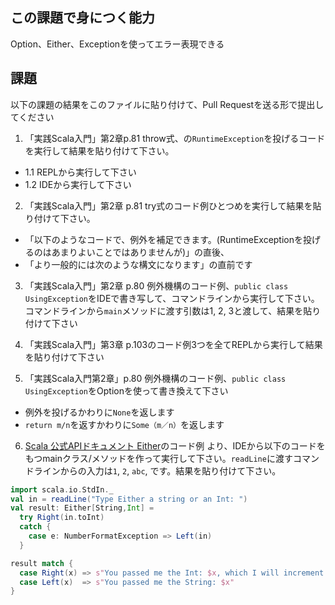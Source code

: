 ## この課題で身につく能力

Option、Either、Exceptionを使ってエラー表現できる

## 課題

以下の課題の結果をこのファイルに貼り付けて、Pull Requestを送る形で提出してください

1. 「実践Scala入門」第2章p.81 throw式、の`RuntimeException`を投げるコードを実行して結果を貼り付けて下さい。
  - 1.1 REPLから実行して下さい
  - 1.2 IDEから実行して下さい

2. 「実践Scala入門」第2章 p.81 try式のコード例ひとつめを実行して結果を貼り付けて下さい。
  - 「以下のようなコードで、例外を補足できます。(RuntimeExceptionを投げるのはあまりよいことではありませんが)」の直後、
  - 「より一般的には次のような構文になります」の直前です

3. 「実践Scala入門」第2章 p.80 例外機構のコード例、`public class UsingException`をIDEで書き写して、コマンドラインから実行して下さい。コマンドラインから`main`メソッドに渡す引数は1, 2, 3と渡して、結果を貼り付けて下さい

4. 「実践Scala入門」第3章 p.103のコード例3つを全てREPLから実行して結果を貼り付けて下さい 

5. 「実践Scala入門第2章」p.80 例外機構のコード例、`public class UsingException`をOptionを使って書き換えて下さい
  - 例外を投げるかわりに`None`を返します
  - `return m/n`を返すかわりに`Some（m／n）`を返します

6. [Scala 公式APIドキュメント Either](https://www.scala-lang.org/api/2.13.0/scala/util/Either.html)のコード例
より、IDEから以下のコードをもつmainクラス/メソッドを作って実行して下さい。`readLine`に渡すコマンドラインからの入力は`1`, `2`, `abc`, です。結果を貼り付けて下さい。
```scala
import scala.io.StdIn._
val in = readLine("Type Either a string or an Int: ")
val result: Either[String,Int] =
  try Right(in.toInt)
  catch {
    case e: NumberFormatException => Left(in)
  }

result match {
  case Right(x) => s"You passed me the Int: $x, which I will increment. $x + 1 = ${x+1}"
  case Left(x)  => s"You passed me the String: $x"
}
```
